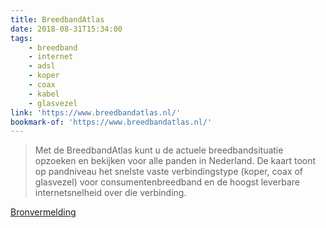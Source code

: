 ```yaml
---
title: BreedbandAtlas
date: 2018-08-31T15:34:00
tags:
    - breedband
    - internet
    - adsl
    - koper
    - coax
    - kabel
    - glasvezel
link: 'https://www.breedbandatlas.nl/'
bookmark-of: 'https://www.breedbandatlas.nl/'
---
```


> Met de BreedbandAtlas kunt u de actuele breedbandsituatie opzoeken en bekijken voor alle panden in Nederland. De kaart toont op pandniveau het snelste vaste verbindingstype (koper, coax of glasvezel) voor consumentenbreedband en de hoogst leverbare internetsnelheid over die verbinding.

[Bronvermelding](https://pixabay.com/nl/server-wolk-ontwikkeling-business-1235959/)